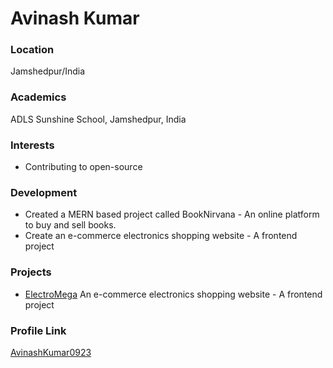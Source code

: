 # Avinash Kumar

### Location

Jamshedpur/India

### Academics

ADLS Sunshine School, Jamshedpur, India

### Interests

- Contributing to open-source

### Development

- Created a MERN based project called BookNirvana - An online platform to buy and sell books.
- Create an e-commerce electronics shopping website - A frontend project

### Projects

- [ElectroMega](https://github.com/AvinashKumar0923/ElectroMega---e-commerce-electronics-shopping) An e-commerce electronics shopping website - A frontend project

### Profile Link

[AvinashKumar0923](https://github.com/AvinashKumar0923)
